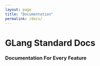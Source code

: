 ```yaml
---
layout: page
title: "Documentation"
permalink: /docs/
---
```


# GLang Standard Docs
### Documentation For Every Feature
